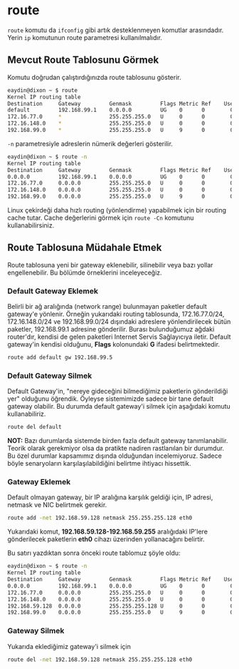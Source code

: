 # route

```route``` komutu da ```ifconfig``` gibi artık desteklenmeyen komutlar arasındadır. Yerin ```ip``` komutunun route parametresi kullanılmalıdır.

## Mevcut Route Tablosunu Görmek

Komutu doğrudan çalıştırdığınızda route tablosunu gösterir.

```bash
eaydin@dixon ~ $ route
Kernel IP routing table
Destination     Gateway         Genmask         Flags Metric Ref    Use Iface
default         192.168.99.1    0.0.0.0         UG    0      0        0 wlan0
172.16.77.0     *               255.255.255.0   U     0      0        0 vmnet1
172.16.148.0    *               255.255.255.0   U     0      0        0 vmnet8
192.168.99.0    *               255.255.255.0   U     9      0        0 wlan0
```

```-n``` parametresiyle adreslerin nümerik değerleri gösterilir.

```bash
eaydin@dixon ~ $ route -n
Kernel IP routing table
Destination     Gateway         Genmask         Flags Metric Ref    Use Iface
0.0.0.0         192.168.99.1    0.0.0.0         UG    0      0        0 wlan0
172.16.77.0     0.0.0.0         255.255.255.0   U     0      0        0 vmnet1
172.16.148.0    0.0.0.0         255.255.255.0   U     0      0        0 vmnet8
192.168.99.0    0.0.0.0         255.255.255.0   U     9      0        0 wlan0
```

Linux çekirdeği daha hızlı routing (yönlendirme) yapabilmek için bir routing cache tutar. Cache değerlerini görmek için ```route -Cn``` komutunu kullanabilirsiniz.

## Route Tablosuna Müdahale Etmek
Route tablosuna yeni bir gateway eklenebilir, silinebilir veya bazı yollar engellenebilir. Bu bölümde örneklerini inceleyeceğiz.

### Default Gateway Eklemek

Belirli bir ağ aralığında (network range) bulunmayan paketler default gateway'e yönlenir. Örneğin yukarıdaki routing tablosunda, 172.16.77.0/24, 172.16.148.0/24 ve 192.168.99.0/24 dışındaki adreslere yönlendirilecek bütün paketler, 192.168.99.1 adresine gönderilir. Burası bulunduğumuz ağdaki router'dır, kendisi de gelen paketleri Internet Servis Sağlayıcıya iletir. Default gateway'in kendisi olduğunu, **Flags** kolonundaki **G** ifadesi belirtmektedir.

```bash
route add default gw 192.168.99.5
```

### Default Gateway Silmek

Default Gateway'in, "nereye gideceğini bilmediğimiz paketlerin gönderildiği yer" olduğunu öğrendik. Öyleyse sistemimizde sadece bir tane default gateway olabilir. Bu durumda default gateway'i silmek için aşağıdaki komutu kullanabiliriz.

```bash
route del default
```

**NOT:** Bazı durumlarda sistemde birden fazla default gateway tanımlanabilir. Teorik olarak gerekmiyor olsa da pratikte nadiren rastlanılan bir durumdur. Bu özel durumlar kapsamımız dışında olduğundan incelemiyoruz. Sadece böyle senaryoların karşılaşılabildiğini belirtme ihtiyacı hissettik.

### Gateway Eklemek

Default olmayan gateway, bir IP aralığına karşılık geldiği için, IP adresi, netmask ve NIC belirtmek gerekir.

```bash
route add -net 192.168.59.128 netmask 255.255.255.128 eth0
```

Yukarıdaki komut, **192.168.59.128-192.168.59.255** aralığıdaki IP'lere gönderilecek paketlerin **eth0** cihazı üzerinden yollanacağını belirtir.

Bu satırı yazdıktan sonra önceki route tablomuz şöyle oldu:

```bash
eaydin@dixon ~ $ route -n
Kernel IP routing table
Destination     Gateway         Genmask         Flags Metric Ref    Use Iface
0.0.0.0         192.168.99.1    0.0.0.0         UG    0      0        0 wlan0
172.16.77.0     0.0.0.0         255.255.255.0   U     0      0        0 vmnet1
172.16.148.0    0.0.0.0         255.255.255.0   U     0      0        0 vmnet8
192.168.59.128  0.0.0.0         255.255.255.128 U     0      0        0 eth0
192.168.99.0    0.0.0.0         255.255.255.0   U     9      0        0 wlan0
```
### Gateway Silmek

Yukarıda eklediğimiz gateway'i silmek için

```bash
route del -net 192.168.59.128 netmask 255.255.255.128 eth0
```

